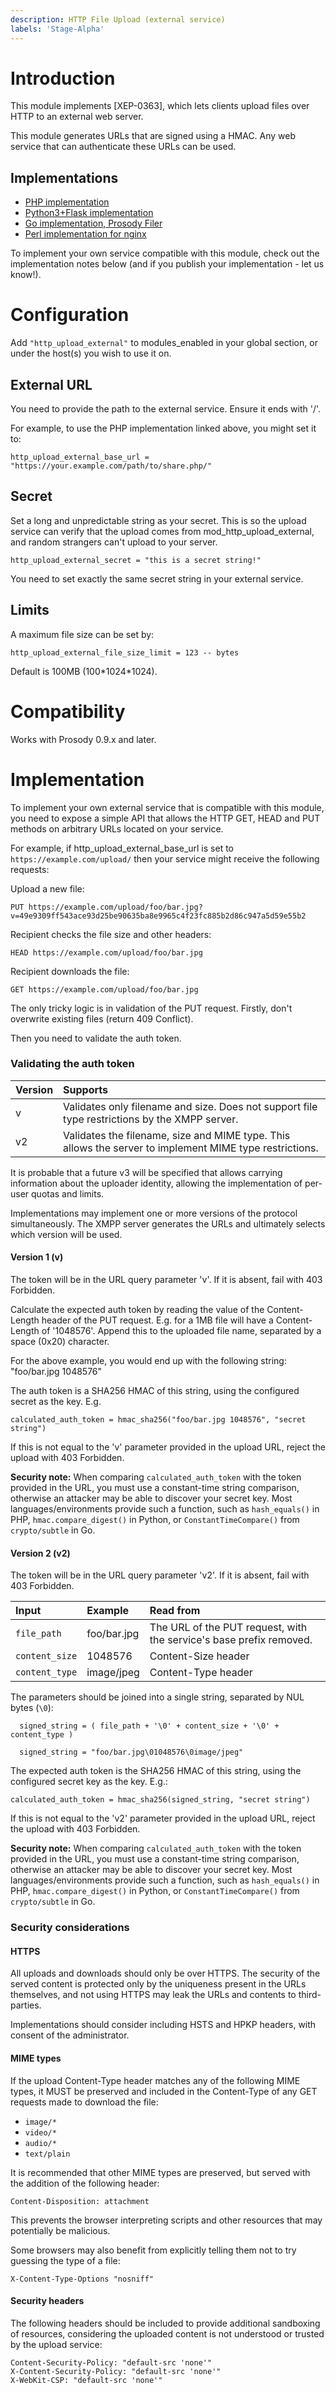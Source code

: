 ```yaml
---
description: HTTP File Upload (external service)
labels: 'Stage-Alpha'
---
```


Introduction
============

This module implements [XEP-0363], which lets clients upload files
over HTTP to an external web server.

This module generates URLs that are signed using a HMAC. Any web service that can authenticate
these URLs can be used. 

Implementations
---------------

* [PHP implementation](https://hg.prosody.im/prosody-modules/raw-file/tip/mod_http_upload_external/share.php)
* [Python3+Flask implementation](https://github.com/horazont/xmpp-http-upload)
* [Go implementation, Prosody Filer](https://github.com/ThomasLeister/prosody-filer)
* [Perl implementation for nginx](https://github.com/weiss/ngx_http_upload)

To implement your own service compatible with this module, check out the implementation notes below 
(and if you publish your implementation - let us know!).

Configuration
=============

Add `"http_upload_external"` to modules_enabled in your global section, or under the host(s) you wish
to use it on.

External URL
------------

You need to provide the path to the external service. Ensure it ends with '/'.

For example, to use the PHP implementation linked above, you might set it to:

``` {.lua}
http_upload_external_base_url = "https://your.example.com/path/to/share.php/"
```

Secret
------

Set a long and unpredictable string as your secret. This is so the upload service can verify that
the upload comes from mod_http_upload_external, and random strangers can't upload to your server.

``` {.lua}
http_upload_external_secret = "this is a secret string!"
```

You need to set exactly the same secret string in your external service.

Limits
------

A maximum file size can be set by:

``` {.lua}
http_upload_external_file_size_limit = 123 -- bytes
```

Default is 100MB (100\*1024\*1024).

Compatibility
=============

Works with Prosody 0.9.x and later.

Implementation
==============

To implement your own external service that is compatible with this module, you need to expose a
simple API that allows the HTTP GET, HEAD and PUT methods on arbitrary URLs located on your service.

For example, if http_upload_external_base_url is set to `https://example.com/upload/` then your service
might receive the following requests:

Upload a new file:

```
PUT https://example.com/upload/foo/bar.jpg?v=49e9309ff543ace93d25be90635ba8e9965c4f23fc885b2d86c947a5d59e55b2
```

Recipient checks the file size and other headers:

```
HEAD https://example.com/upload/foo/bar.jpg
```

Recipient downloads the file:

```
GET https://example.com/upload/foo/bar.jpg
```

The only tricky logic is in validation of the PUT request. Firstly, don't overwrite existing files (return 409 Conflict).

Then you need to validate the auth token.

### Validating the auth token


| Version | Supports                                                                                                |
|:--------|:--------------------------------------------------------------------------------------------------------|
| v       | Validates only filename and size. Does not support file type restrictions by the XMPP server.           |
| v2      | Validates the filename, size and MIME type. This allows the server to implement MIME type restrictions. |

It is probable that a future v3 will be specified that allows carrying information about the uploader identity, allowing
the implementation of per-user quotas and limits.

Implementations may implement one or more versions of the protocol simultaneously. The XMPP server generates the URLs and ultimately selects which version will be used.

#### Version 1 (v)

The token will be in the URL query parameter 'v'. If it is absent, fail with 403 Forbidden.

Calculate the expected auth token by reading the value of the Content-Length header of the PUT request. E.g. for a 1MB file
will have a Content-Length of '1048576'. Append this to the uploaded file name, separated by a space (0x20) character.

For the above example, you would end up with the following string: "foo/bar.jpg 1048576"

The auth token is a SHA256 HMAC of this string, using the configured secret as the key. E.g.

```
calculated_auth_token = hmac_sha256("foo/bar.jpg 1048576", "secret string")
```

If this is not equal to the 'v' parameter provided in the upload URL, reject the upload with 403 Forbidden.

**Security note:** When comparing `calculated_auth_token` with the token provided in the URL, you must use a constant-time string
comparison, otherwise an attacker may be able to discover your secret key. Most languages/environments provide such a function, such
as `hash_equals()` in PHP, `hmac.compare_digest()` in Python, or `ConstantTimeCompare()` from `crypto/subtle` in Go.

#### Version 2 (v2)

The token will be in the URL query parameter 'v2'. If it is absent, fail with 403 Forbidden.

| Input         | Example     |Read from                                                            |
|:--------------|:------------|:--------------------------------------------------------------------|
|`file_path`    | foo/bar.jpg | The URL of the PUT request, with the service's base prefix removed. |
|`content_size` | 1048576     | Content-Size header                                                 |
|`content_type` | image/jpeg  | Content-Type header                                                 |

The parameters should be joined into a single string, separated by NUL bytes (`\0`):

```
  signed_string = ( file_path + '\0' + content_size + '\0' + content_type )
```

```
  signed_string = "foo/bar.jpg\01048576\0image/jpeg"
```

The expected auth token is the SHA256 HMAC of this string, using the configured secret key as the key. E.g.:

```
calculated_auth_token = hmac_sha256(signed_string, "secret string")
```

If this is not equal to the 'v2' parameter provided in the upload URL, reject the upload with 403 Forbidden.

**Security note:** When comparing `calculated_auth_token` with the token provided in the URL, you must use a constant-time string
comparison, otherwise an attacker may be able to discover your secret key. Most languages/environments provide such a function, such
as `hash_equals()` in PHP, `hmac.compare_digest()` in Python, or `ConstantTimeCompare()` from `crypto/subtle` in Go.

### Security considerations

#### HTTPS

All uploads and downloads should only be over HTTPS. The security of the served content is protected only
by the uniqueness present in the URLs themselves, and not using HTTPS may leak the URLs and contents to third-parties.

Implementations should consider including HSTS and HPKP headers, with consent of the administrator.

#### MIME types

If the upload Content-Type header matches any of the following MIME types, it MUST be preserved and included in the Content-Type
of any GET requests made to download the file:

- `image/*`
- `video/*`
- `audio/*`
- `text/plain`

It is recommended that other MIME types are preserved, but served with the addition of the following header:

```
Content-Disposition: attachment
```

This prevents the browser interpreting scripts and other resources that may potentially be malicious.

Some browsers may also benefit from explicitly telling them not to try guessing the type of a file:

```
X-Content-Type-Options "nosniff"
```

#### Security headers

The following headers should be included to provide additional sandboxing of resources, considering the uploaded
content is not understood or trusted by the upload service:

```
Content-Security-Policy: "default-src 'none'"
X-Content-Security-Policy: "default-src 'none'"
X-WebKit-CSP: "default-src 'none'"
```
